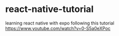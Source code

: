 # react-native-tutorial

learning react native with expo following this tutorial
<https://www.youtube.com/watch?v=0-S5a0eXPoc>
